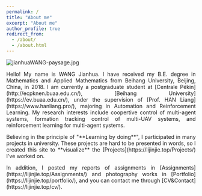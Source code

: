 ```yaml
---
permalink: /
title: "About me"
excerpt: "About me"
author_profile: true
redirect_from: 
  - /about/
  - /about.html
---
```


<img src="https://jianhua-WANG-BUAA.github.io/images/jianhuaWANG-paysage.jpg" alt="jianhuaWANG-paysage.jpg" border="0" />

<p style="text-align:justify; text-justify:inter-ideograph;">
Hello! My name is WANG Jianhua. I have received my B.E. degree in Mathematics and Applied Mathematics from Beihang University, Beijing, China, in 2018. I am currently a postgraduate student at [Centrale Pékin](http://ecpknen.buaa.edu.cn/), [Beihang University](https://ev.buaa.edu.cn/), under the supervision of [Prof. HAN Liang](https://www.hanliang.pro/), majoring in Automation and Reinforcement Learning.
My research interests include coopertive control of multi-agent systems, formation tracking control of multi-UAV systems, and reinforcement learning for multi-agent systems.
</p>

<p style="text-align:justify; text-justify:inter-ideograph;">
Believing in the principle of "**Learning by doing**", I participated in many projects in university. These projects are hard to be presented in words, so I created this site to **visualize** the  [Projects](https://lijinjie.top/Projects/) I've worked on.
</p>

<p style="text-align:justify; text-justify:inter-ideograph;">
In addition, I posted my reports of assignments in [Assignments](https://lijinjie.top/Assignments/) and photography works in [Portfolio](https://lijinjie.top/portfolio/), and you can contact me through [CV&Contact](https://lijinjie.top/cv/).
</p>


